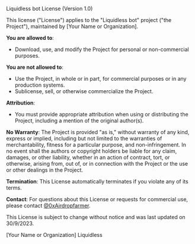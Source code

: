 Liquidless bot License (Version 1.0)

This license ("License") applies to the "Liquidless bot" project ("the Project"), maintained by [Your Name or Organization].

**You are allowed to**:
- Download, use, and modify the Project for personal or non-commercial purposes.

**You are not allowed to**:
- Use the Project, in whole or in part, for commercial purposes or in any production systems.
- Sublicense, sell, or otherwise commercialize the Project.

**Attribution**:
- You must provide appropriate attribution when using or distributing the Project, including a mention of the original author(s).

**No Warranty**:
The Project is provided "as is," without warranty of any kind, express or implied, including but not limited to the warranties of merchantability, fitness for a particular purpose, and non-infringement. In no event shall the authors or copyright holders be liable for any claim, damages, or other liability, whether in an action of contract, tort, or otherwise, arising from, out of, or in connection with the Project or the use or other dealings in the Project.

**Termination**:
This License automatically terminates if you violate any of its terms.

**Contact**:
For questions about this License or requests for commercial use, please contact [@0xAirdropfarmer](https://twitter.com/0xairdropfarmer).

This License is subject to change without notice and was last updated on 30/9/2023.

[Your Name or Organization]
Liquidless
